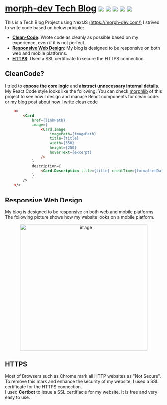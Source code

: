 # [morph-dev Tech Blog](https://morph-dev.com/) <img src="https://img.shields.io/badge/Typescript-3178C6?style=flat-square&logo=Typescript&logoColor=white"/> <img src="https://img.shields.io/badge/Next.js-000000?style=flat-square&logo=Next.js&logoColor=white"/> <img src="https://img.shields.io/badge/React-61DAFB?style=flat-square&logo=React&logoColor=black"/> <img src="https://img.shields.io/badge/Sass-CC6699?style=flat-square&logo=Sass&logoColor=white"/> <img src="https://img.shields.io/badge/Amazon AWS-232F3E?style=flat-square&logo=amazonaws&logoColor=white"/>

This is a Tech Blog Project using NextJS [(https://morph-dev.com/)](https://morph-dev.com/)
I strived to write code based on below priciples

-   [**Clean-Code**](#cleancode): Wrote code as cleanly as possible based on my experience, even if it is not perfect.
-   [**Responsive Web Design**](#responsive-web-design): My blog is designed to be responsive on both web and mobile platforms.
-   [**HTTPS**](#https): Used a SSL certificate to secure the HTTPS connection.

## CleanCode?

I tried to **expose the core logic** and **abstract unnecessary internal details**.
My React Code style looks like the following.
You can check [morphlib](https://github.com/dev-morph/dev-morph-blog/tree/main/morph-lib/components) of this project to see how I design and manage React components for clean code.
or my blog post about [how I write clean code](https://marklee1117.tistory.com/176)

```html
    <>
        <Card
            href={linkPath}
            image={
                <Card.Image
                    imagePath={imagePath}
                    title={title}
                    width={350}
                    height={250}
                    hoverText={excerpt}
                />
            }
            description={
                <Card.Description title={title} creatTime={formattedDate} />
            }
        />
    </>
```

## Responsive Web Design

My blog is designed to be responsive on both web and mobile platforms.
The following picture shows how my website looks on a mobile platform.

<p align="center">
    <img width="409" alt="image" src="https://github.com/dev-morph/dev-morph-blog/assets/112484043/25a39890-e525-4345-8c43-661133232126">
</p>

## HTTPS

Most of Browsers such as Chrome mark all HTTP websites as "Not Secure". To remove this mark and enhance the security of my website, I used a SSL certificate for the HTTPS connection.  
I used **Certbot** to issue a SSL certifiacte for my website. It is free and very easy to use.
